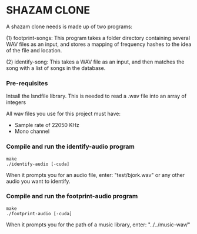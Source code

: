 SHAZAM CLONE
=================

A shazam clone needs is made up of two programs:

(1) footprint-songs: This program takes a folder directory containing several WAV files as an input, and stores a mapping of frequency hashes to the idea of the file and location.

(2) identify-song: This takes a WAV file as an input, and then matches the song with a list of songs in the database.

### Pre-requisites

Intsall the lsndfile library. This is needed to read a .wav file into an array of integers

All wav files you use for this project must have:
- Sample rate of 22050 KHz
- Mono channel

### Compile and run the identify-audio program

```
make
./identify-audio [-cuda]
```
When it prompts you for an audio file, enter: "test/bjork.wav" or any other audio you want to identify.


### Compile and run the footprint-audio program

```
make
./footprint-audio [-cuda]
```

When it prompts you for the path of a music library, enter: "../../music-wav/"